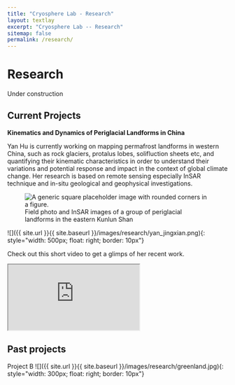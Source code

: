 ```yaml
---
title: "Cryosphere Lab - Research"
layout: textlay
excerpt: "Cryosphere Lab -- Research"
sitemap: false
permalink: /research/
---
```


# Research

Under construction

## Current Projects
**Kinematics and Dynamics of Periglacial Landforms in China**

Yan Hu is currently working on mapping permafrost landforms in western China, such as rock glaciers, protalus lobes, solifluction sheets etc, and quantifying their kinematic characteristics in order to understand their variations and potential response and impact in the context of global climate change. Her research is based on remote sensing especially InSAR technique and in-situ geological and geophysical investigations. 

<figure class="figure">
  <img src="..." class="figure-img img-fluid rounded" alt="A generic square placeholder image with rounded corners in a figure.">
  <figcaption class="figure-caption">Field photo and InSAR images of a group of periglacial landforms in the eastern Kunlun Shan</figcaption>
</figure>

![]({{ site.url }}{{ site.baseurl }}/images/research/yan_jingxian.png){: style="width: 500px; float: right; border: 10px"}

Check out this short video to get a glimps of her recent work.

<div class="embed-responsive embed-responsive-16by9">
  <iframe class="embed-responsive-item" src="https://www.youtube.com/watch?v=xL42_UPkvI0&t=10s" allowfullscreen></iframe>
</div>
   
## Past projects
Project B
![]({{ site.url }}{{ site.baseurl }}/images/research/greenland.jpg){: style="width: 300px; float: right; border: 10px"}

